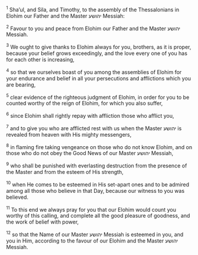 <sup>1</sup> Sha’ul, and Sila, and Timothy, to the assembly of the Thessalonians in Elohim our Father and the Master יהושע Messiah:

<sup>2</sup> Favour to you and peace from Elohim our Father and the Master יהושע Messiah.

<sup>3</sup> We ought to give thanks to Elohim always for you, brothers, as it is proper, because your belief grows exceedingly, and the love every one of you has for each other is increasing,

<sup>4</sup> so that we ourselves boast of you among the assemblies of Elohim for your endurance and belief in all your persecutions and afflictions which you are bearing,

<sup>5</sup> clear evidence of the righteous judgment of Elohim, in order for you to be counted worthy of the reign of Elohim, for which you also suffer,

<sup>6</sup> since Elohim shall rightly repay with affliction those who afflict you,

<sup>7</sup> and to give you who are afflicted rest with us when the Master יהושע is revealed from heaven with His mighty messengers,

<sup>8</sup> in flaming fire taking vengeance on those who do not know Elohim, and on those who do not obey the Good News of our Master יהושע Messiah,

<sup>9</sup> who shall be punished with everlasting destruction from the presence of the Master and from the esteem of His strength,

<sup>10</sup> when He comes to be esteemed in His set-apart ones and to be admired among all those who believe in that Day, because our witness to you was believed.

<sup>11</sup> To this end we always pray for you that our Elohim would count you worthy of this calling, and complete all the good pleasure of goodness, and the work of belief with power,

<sup>12</sup> so that the Name of our Master יהושע Messiah is esteemed in you, and you in Him, according to the favour of our Elohim and the Master יהושע Messiah.

